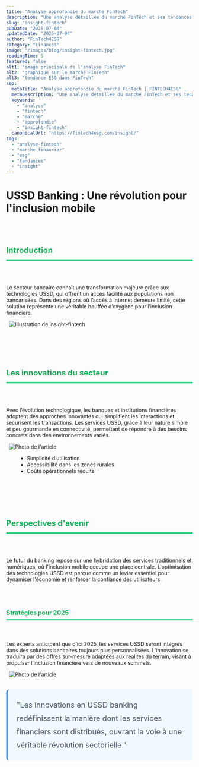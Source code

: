 ```yaml
---
title: "Analyse approfondie du marché FinTech"
description: "Une analyse détaillée du marché FinTech et ses tendances ESG."
slug: "insight-fintech"
pubDate: "2025-07-04"
updatedDate: "2025-07-04"
author: "FinTech4ESG"
category: "Finances"
image: "/images/blog/insight-fintech.jpg"
readingTime: 5
featured: false
alt1: "image principale de l'analyse FinTech"
alt2: "graphique sur le marché FinTech"
alt3: "tendance ESG dans FinTech"
seo:
  metaTitle: "Analyse approfondie du marché FinTech | FINTECH4ESG"
  metaDescription: "Une analyse détaillée du marché FinTech et ses tendances ESG."
  keywords:
    - "analyse"
    - "fintech"
    - "marché"
    - "approfondie"
    - "insight-fintech"
  canonicalUrl: "https://fintech4esg.com/insight/"
tags:
  - "analyse-fintech"
  - "marche-financier"
  - "esg"
  - "tendances"
  - "insight"
---
```


<h1>USSD Banking : Une révolution pour l'inclusion mobile</h1>

&nbsp;

<h2 style="color: #19af58; border-bottom: 4px solid #28cc7f; padding-bottom: .75rem; margin-top: 3rem; margin-bottom: 2rem;">Introduction</h2>

&nbsp;
<p>Le secteur bancaire connaît une transformation majeure grâce aux technologies USSD, qui offrent un accès facilité aux populations non bancarisées. Dans des régions où l’accès à Internet demeure limité, cette solution représente une véritable bouffée d’oxygène pour l’inclusion financière.</p>

&nbsp;
![Illustration de insight-fintech](/images/blog/ussd-banking-mobile-inclusion.jpg)

<p>&nbsp;&nbsp;</p>

&nbsp;

<h2 style="color: #19af58; border-bottom: 4px solid #28cc7f; padding-bottom: .75rem; margin-top: 3rem; margin-bottom: 2rem;">Les innovations du secteur</h2>

&nbsp;
<p>Avec l’évolution technologique, les banques et institutions financières adoptent des approches innovantes qui simplifient les interactions et sécurisent les transactions. Les services USSD, grâce à leur nature simple et peu gourmande en connectivité, permettent de répondre à des besoins concrets dans des environnements variés.</p>

&nbsp;
![Photo de l'article](/images/blog/ussd-banking-mobile-inclusion-fintech4esg.jpg)
<ul style="list-style-type: disc; margin-left: 2rem; margin-bottom: 1.5rem;">
  <li>Simplicité d’utilisation</li>
  <li>Accessibilité dans les zones rurales</li>
  <li>Coûts opérationnels réduits</li>
</ul>

<p>&nbsp;&nbsp;</p>

&nbsp;

<h2 style="color: #19af58; border-bottom: 4px solid #28cc7f; padding-bottom: .75rem; margin-top: 3rem; margin-bottom: 2rem;">Perspectives d'avenir</h2>

&nbsp;
<p>Le futur du banking repose sur une hybridation des services traditionnels et numériques, où l'inclusion mobile occupe une place centrale. L'optimisation des technologies USSD est perçue comme un levier essentiel pour dynamiser l'économie et renforcer la confiance des utilisateurs.</p>

&nbsp;

<h3 style="color: #19af58; border-bottom: 3px solid #28cc7f; padding-bottom: .5rem; margin-top: 2.5rem; margin-bottom: 1.5rem;">Stratégies pour 2025</h3>

&nbsp;
<p>Les experts anticipent que d’ici 2025, les services USSD seront intégrés dans des solutions bancaires toujours plus personnalisées. L'innovation se traduira par des offres sur-mesure adaptées aux réalités du terrain, visant à propulser l’inclusion financière vers de nouveaux sommets.</p>

&nbsp;
![Photo de l'article](/images/blog/ussd-banking-mobile-inclusion-2025.jpg)

<div style="font-size: 1.25rem; line-height: 1.8; color: #4a5568; padding: 1.5rem; background-color: #f0f9ff; border-radius: .5rem; margin: 2rem 0; border-left: 4px solid #3b82f6;">
  "Les innovations en USSD banking redéfinissent la manière dont les services financiers sont distribués, ouvrant la voie à une véritable révolution sectorielle."
</div>